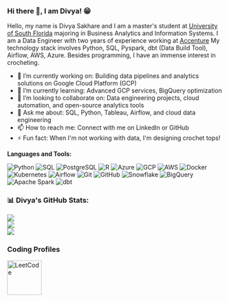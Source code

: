 ### Hi there 👋, I am Divya! 😁


Hello, my name is Divya Sakhare and I am a master's student at [University of South Florida](https://www.usf.edu/) majoring in Business Analytics and Information Systems. I am a Data Engineer with two years of experience working at [Accenture](https://www.accenture.com/us-en) My technology stack involves Python, SQL, Pyspark, dbt (Data Build Tool), Airflow, AWS, Azure. Besides programming, I have an immense interest in crocheting.


- 🔭 I’m currently working on: Building data pipelines and analytics solutions on Google Cloud Platform (GCP)
- 🌱 I’m currently learning: Advanced GCP services, BigQuery optimization
- 👯 I’m looking to collaborate on: Data engineering projects, cloud automation, and open-source analytics tools
- 💬 Ask me about: SQL, Python, Tableau, Airflow, and cloud data engineering
- 📫 How to reach me: Connect with me on LinkedIn or GitHub
- ⚡ Fun fact: When I'm not working with data, I'm designing crochet tops!

**Languages and Tools:** 

![Python](https://img.shields.io/badge/Python-3776AB?style=for-the-badge&logo=python&logoColor=white) ![SQL](https://img.shields.io/badge/SQL-4479A1?style=for-the-badge&logo=sqlite&logoColor=white) ![PostgreSQL](https://img.shields.io/badge/PostgreSQL-336791?style=for-the-badge&logo=postgresql&logoColor=white) ![R](https://img.shields.io/badge/R-276DC3?style=for-the-badge&logo=r&logoColor=white) ![Azure](https://img.shields.io/badge/Microsoft%20Azure-0078D4?style=for-the-badge&logo=microsoftazure&logoColor=white) ![GCP](https://img.shields.io/badge/Google%20Cloud-4285F4?style=for-the-badge&logo=google-cloud&logoColor=white) ![AWS](https://img.shields.io/badge/Amazon%20AWS-232F3E?style=for-the-badge&logo=amazon-aws&logoColor=white) ![Docker](https://img.shields.io/badge/Docker-2496ED?style=for-the-badge&logo=docker&logoColor=white) ![Kubernetes](https://img.shields.io/badge/Kubernetes-326CE5?style=for-the-badge&logo=kubernetes&logoColor=white) ![Airflow](https://img.shields.io/badge/Apache%20Airflow-017CEE?style=for-the-badge&logo=apache-airflow&logoColor=white) ![Git](https://img.shields.io/badge/Git-F05032?style=for-the-badge&logo=git&logoColor=white) ![GitHub](https://img.shields.io/badge/GitHub-181717?style=for-the-badge&logo=github&logoColor=white) ![Snowflake](https://img.shields.io/badge/Snowflake-29B5E8?style=for-the-badge&logo=snowflake&logoColor=white) ![BigQuery](https://img.shields.io/badge/BigQuery-4285F4?style=for-the-badge&logo=google-cloud&logoColor=white) ![Apache Spark](https://img.shields.io/badge/Apache%20Spark-FDB92D?style=for-the-badge&logo=apachespark&logoColor=black) ![dbt](https://img.shields.io/badge/dbt-FF694B?style=for-the-badge&logo=dbt&logoColor=white)


### 📊 Divya's GitHub Stats:

![](https://github-readme-stats.vercel.app/api?username=Divyasakhare07&theme=dark&hide_border=false&include_all_commits=false&count_private=false)<br/>
![](https://github-readme-streak-stats.herokuapp.com/?user=Divyasakhare07&theme=dark&hide_border=false)<br/>
![](https://github-readme-stats.vercel.app/api/top-langs/?username=Divyasakhare07&theme=dark&hide_border=false&include_all_commits=false&count_private=false&layout=compact)

### Coding Profiles

<p align="left">
  <a href="https://leetcode.com/u/Divyasakhare07/">
    <img src="https://pathrise-website-guide-wp.s3.us-west-1.amazonaws.com/guides/wp-content/uploads/2019/05/10175228/images-11.png" alt="LeetCode" width="80"/>
  </a>
</p>



